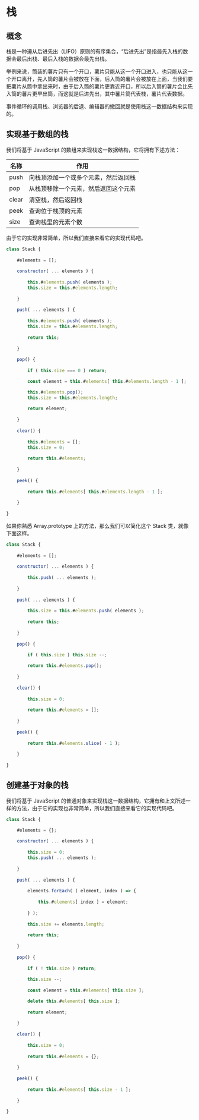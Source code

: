 # 栈

## 概念

栈是一种遵从后进先出（LIFO）原则的有序集合，“后进先出”是指最先入栈的数据会最后出栈、最后入栈的数据会最先出栈。

举例来说，筒装的薯片只有一个开口，薯片只能从这一个开口进入，也只能从这一个开口离开，先入筒的薯片会被放在下面，后入筒的薯片会被放在上面，当我们要把薯片从筒中拿出来时，由于后入筒的薯片更靠近开口，所以后入筒的薯片会比先入筒的薯片更早出筒，而这就是后进先出，其中薯片筒代表栈，薯片代表数据。

事件循环的调用栈、浏览器的后退、编辑器的撤回就是使用栈这一数据结构来实现的。

## 实现基于数组的栈

我们将基于 JavaScript 的数组来实现栈这一数据结构，它将拥有下述方法：

| 名称  | 作用                                 |
| ----- | ------------------------------------ |
| push  | 向栈顶添加一个或多个元素，然后返回栈 |
| pop   | 从栈顶移除一个元素，然后返回这个元素 |
| clear | 清空栈，然后返回栈                   |
| peek  | 查询位于栈顶的元素                   |
| size  | 查询栈里的元素个数                   |

由于它的实现非常简单，所以我们直接来看它的实现代码吧。

```js
class Stack {
    
    #elements = [];
    
    constructor( ... elements ) {
        
		this.#elements.push( elements );
        this.size = this.#elements.length;
        
    }
    
	push( ... elements ) {
        
		this.#elements.push( elements );
        this.size = this.#elements.length;
        
        return this;
        
    }
    
    pop() {
       
        if ( this.size === 0 ) return;

		const element = this.#elements[ this.#elements.length - 1 ];

        this.#elements.pop();
        this.size = this.#elements.length;
        
        return element;
        
    }
    
    clear() {
        
        this.#elements = [];
		this.size = 0;
        
        return this.#elements;
        
    }
    
    peek() {
        
        return this.#elements[ this.#elements.length - 1 ];
        
    }
    
}
```

如果你熟悉 Array.prototype 上的方法，那么我们可以简化这个 Stack 类，就像下面这样。

```js
class Stack {
    
    #elements = [];
    
    constructor( ... elements ) {
        
        this.push( ... elements );
        
    }
    
	push( ... elements ) {
        
		this.size = this.#elements.push( elements );
        
        return this;
        
    }
    
    pop() {
       
        if ( this.size ) this.size --;

        return this.#elements.pop();
        
    }
    
    clear() {
        
		this.size = 0;
        
        return this.#elements = [];
        
    }
    
    peek() {
        
        return this.#elements.slice( - 1 );
        
    }
    
}
```

## 创建基于对象的栈

我们将基于 JavaScript 的普通对象来实现栈这一数据结构，它拥有和上文所述一样的方法，由于它的实现也非常简单，所以我们直接来看它的实现代码吧。

```js
class Stack {

    #elements = {};
    
 	constructor( ... elements ) {
     
        this.size = 0;
        this.push( ... elements );
        
    }
    
    push( ... elements ) {
        
        elements.forEach( ( element, index ) => {
            
            this.#elements[ index ] = element;
            
        } );
        
        this.size += elements.length;
        
        return this;
        
    }
    
    pop() {
        
        if ( ! this.size ) return;
        
        this.size --;
        
		const element = this.#elements[ this.size ];

        delete this.#elements[ this.size ];
        
        return element;
        
    }
    
    clear() {
        
		this.size = 0;
        
        return this.#elements = {};
        
    }
    
    peek() {
        
        return this.#elements[ this.size - 1 ];
        
    }
    
}
```

